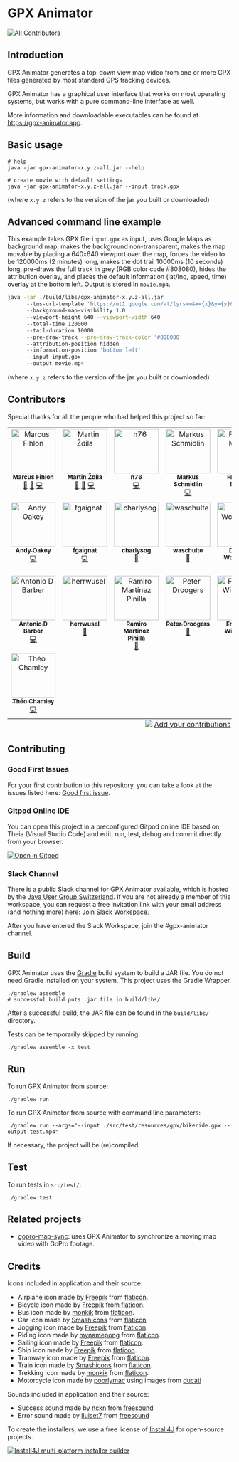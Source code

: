 # GPX Animator
<!-- ALL-CONTRIBUTORS-BADGE:START - Do not remove or modify this section -->
[![All Contributors](https://img.shields.io/badge/all_contributors-22-orange.svg?style=flat-square)](#contributors-)
<!-- ALL-CONTRIBUTORS-BADGE:END -->

## Introduction

GPX Animator generates a top-down view map video from one or more GPX files generated by most standard GPS tracking devices.

GPX Animator has a graphical user interface that works on most operating systems, but works with a pure command-line interface as well.

More information and downloadable executables can be found at https://gpx-animator.app.

## Basic usage

```
# help
java -jar gpx-animator-x.y.z-all.jar --help

# create movie with default settings
java -jar gpx-animator-x.y.z-all.jar --input track.gpx
```
(where `x.y.z` refers to the version of the jar you built or downloaded)

## Advanced command line example

This example takes GPX file `input.gpx` as input, uses Google Maps as background map, makes the background non-transparent, makes the map movable by placing a 640x640 viewport over the map, forces the video to be 120000ms (2 minutes) long, makes the dot trail 10000ms (10 seconds) long, pre-draws the full track in grey (RGB color code #808080), hides the attribution overlay, and places the default information (lat/lng, speed, time) overlay at the bottom left. Output is stored in `movie.mp4`.

```bash
java -jar ./build/libs/gpx-animator-x.y.z-all.jar
	  --tms-url-template 'https://mt1.google.com/vt/lyrs=m&x={x}&y={y}&z={zoom}'
	  --background-map-visibility 1.0
	  --viewport-height 640 --viewport-width 640
	  --total-time 120000
	  --tail-duration 10000
	  --pre-draw-track --pre-draw-track-color '#808080'
	  --attribution-position hidden
	  --information-position 'bottom left'
	  --input input.gpx
	  --output movie.mp4
```
(where `x.y.z` refers to the version of the jar you built or downloaded)

## Contributors

Special thanks for all the people who had helped this project so far:

<!-- ALL-CONTRIBUTORS-LIST:START - Do not remove or modify this section -->
<!-- prettier-ignore-start -->
<!-- markdownlint-disable -->
<table>
  <tbody>
    <tr>
      <td align="center" valign="top" width="14.28%"><a href="https://fihlon.swiss/"><img src="https://avatars.githubusercontent.com/u/1254039?v=4?s=100" width="100px;" alt="Marcus Fihlon"/><br /><sub><b>Marcus Fihlon</b></sub></a><br /><a href="#projectManagement-McPringle" title="Project Management">📆</a> <a href="#ideas-McPringle" title="Ideas, Planning, & Feedback">🤔</a> <a href="https://github.com/gpx-animator/gpx-animator/commits?author=McPringle" title="Code">💻</a></td>
      <td align="center" valign="top" width="14.28%"><a href="https://github.com/zdila"><img src="https://avatars.githubusercontent.com/u/636095?v=4?s=100" width="100px;" alt="Martin Ždila"/><br /><sub><b>Martin Ždila</b></sub></a><br /><a href="#projectManagement-zdila" title="Project Management">📆</a> <a href="#ideas-zdila" title="Ideas, Planning, & Feedback">🤔</a> <a href="https://github.com/gpx-animator/gpx-animator/commits?author=zdila" title="Code">💻</a></td>
      <td align="center" valign="top" width="14.28%"><a href="http://retiredtechie.fitchfamily.org/"><img src="https://avatars.githubusercontent.com/u/4681938?v=4?s=100" width="100px;" alt="n76"/><br /><sub><b>n76</b></sub></a><br /><a href="https://github.com/gpx-animator/gpx-animator/commits?author=n76" title="Code">💻</a></td>
      <td align="center" valign="top" width="14.28%"><a href="https://github.com/markus-schmidlin"><img src="https://avatars.githubusercontent.com/u/13030829?v=4?s=100" width="100px;" alt="Markus Schmidlin"/><br /><sub><b>Markus Schmidlin</b></sub></a><br /><a href="https://github.com/gpx-animator/gpx-animator/commits?author=markus-schmidlin" title="Code">💻</a></td>
      <td align="center" valign="top" width="14.28%"><a href="https://github.com/martinfrancois"><img src="https://avatars.githubusercontent.com/u/14319020?v=4?s=100" width="100px;" alt="François Martin"/><br /><sub><b>François Martin</b></sub></a><br /><a href="https://github.com/gpx-animator/gpx-animator/commits?author=martinfrancois" title="Code">💻</a></td>
      <td align="center" valign="top" width="14.28%"><a href="https://github.com/maebli"><img src="https://avatars.githubusercontent.com/u/1138612?v=4?s=100" width="100px;" alt="Maebli"/><br /><sub><b>Maebli</b></sub></a><br /><a href="https://github.com/gpx-animator/gpx-animator/commits?author=maebli" title="Code">💻</a></td>
      <td align="center" valign="top" width="14.28%"><a href="https://github.com/rindy22"><img src="https://avatars.githubusercontent.com/u/56276884?v=4?s=100" width="100px;" alt="rindy22"/><br /><sub><b>rindy22</b></sub></a><br /><a href="#ideas-rindy22" title="Ideas, Planning, & Feedback">🤔</a> <a href="https://github.com/gpx-animator/gpx-animator/commits?author=rindy22" title="Code">💻</a></td>
    </tr>
    <tr>
      <td align="center" valign="top" width="14.28%"><a href="https://github.com/bat-bloke"><img src="https://avatars.githubusercontent.com/u/57795480?v=4?s=100" width="100px;" alt="Andy Oakey"/><br /><sub><b>Andy Oakey</b></sub></a><br /><a href="https://github.com/gpx-animator/gpx-animator/commits?author=bat-bloke" title="Code">💻</a></td>
      <td align="center" valign="top" width="14.28%"><a href="https://github.com/fgaignat"><img src="https://avatars.githubusercontent.com/u/23083528?v=4?s=100" width="100px;" alt="fgaignat"/><br /><sub><b>fgaignat</b></sub></a><br /><a href="https://github.com/gpx-animator/gpx-animator/commits?author=fgaignat" title="Code">💻</a></td>
      <td align="center" valign="top" width="14.28%"><a href="https://github.com/charlysog"><img src="https://avatars.githubusercontent.com/u/63605339?v=4?s=100" width="100px;" alt="charlysog"/><br /><sub><b>charlysog</b></sub></a><br /><a href="https://github.com/gpx-animator/gpx-animator/issues?q=author%3Acharlysog" title="Bug reports">🐛</a></td>
      <td align="center" valign="top" width="14.28%"><a href="https://github.com/waschulte"><img src="https://avatars.githubusercontent.com/u/59023045?v=4?s=100" width="100px;" alt="waschulte"/><br /><sub><b>waschulte</b></sub></a><br /><a href="https://github.com/gpx-animator/gpx-animator/issues?q=author%3Awaschulte" title="Bug reports">🐛</a></td>
      <td align="center" valign="top" width="14.28%"><a href="https://github.com/SirCremefresh"><img src="https://avatars.githubusercontent.com/u/20863779?v=4?s=100" width="100px;" alt="Donato Wolfisberg"/><br /><sub><b>Donato Wolfisberg</b></sub></a><br /><a href="https://github.com/gpx-animator/gpx-animator/commits?author=SirCremefresh" title="Code">💻</a></td>
      <td align="center" valign="top" width="14.28%"><a href="https://github.com/galz10"><img src="https://avatars.githubusercontent.com/u/38544478?v=4?s=100" width="100px;" alt="Gal Zahavi"/><br /><sub><b>Gal Zahavi</b></sub></a><br /><a href="https://github.com/gpx-animator/gpx-animator/commits?author=galz10" title="Code">💻</a></td>
      <td align="center" valign="top" width="14.28%"><a href="https://github.com/poorlymac"><img src="https://avatars.githubusercontent.com/u/16620846?v=4?s=100" width="100px;" alt="poorlymac"/><br /><sub><b>poorlymac</b></sub></a><br /><a href="https://github.com/gpx-animator/gpx-animator/commits?author=poorlymac" title="Code">💻</a></td>
    </tr>
    <tr>
      <td align="center" valign="top" width="14.28%"><a href="https://www.linkedin.com/in/antonio-barber-67273bba/"><img src="https://avatars.githubusercontent.com/u/21110513?v=4?s=100" width="100px;" alt="Antonio D Barber"/><br /><sub><b>Antonio D Barber</b></sub></a><br /><a href="https://github.com/gpx-animator/gpx-animator/commits?author=abarber7" title="Code">💻</a></td>
      <td align="center" valign="top" width="14.28%"><a href="https://github.com/herrwusel"><img src="https://avatars.githubusercontent.com/u/8242787?v=4?s=100" width="100px;" alt="herrwusel"/><br /><sub><b>herrwusel</b></sub></a><br /><a href="https://github.com/gpx-animator/gpx-animator/issues?q=author%3Aherrwusel" title="Bug reports">🐛</a></td>
      <td align="center" valign="top" width="14.28%"><a href="https://github.com/rammmiro"><img src="https://avatars.githubusercontent.com/u/32325306?v=4?s=100" width="100px;" alt="Ramiro Martínez Pinilla"/><br /><sub><b>Ramiro Martínez Pinilla</b></sub></a><br /><a href="https://github.com/gpx-animator/gpx-animator/issues?q=author%3Arammmiro" title="Bug reports">🐛</a></td>
      <td align="center" valign="top" width="14.28%"><a href="http://www.futurewater.nl/"><img src="https://avatars.githubusercontent.com/u/12559676?v=4?s=100" width="100px;" alt="Peter Droogers"/><br /><sub><b>Peter Droogers</b></sub></a><br /><a href="https://github.com/gpx-animator/gpx-animator/issues?q=author%3Apdroogers" title="Bug reports">🐛</a></td>
      <td align="center" valign="top" width="14.28%"><a href="https://github.com/fwieringen"><img src="https://avatars.githubusercontent.com/u/4232879?v=4?s=100" width="100px;" alt="Friso van Wieringen"/><br /><sub><b>Friso van Wieringen</b></sub></a><br /><a href="https://github.com/gpx-animator/gpx-animator/issues?q=author%3Afwieringen" title="Bug reports">🐛</a></td>
      <td align="center" valign="top" width="14.28%"><a href="http://thomer.com/"><img src="https://avatars.githubusercontent.com/u/1020105?v=4?s=100" width="100px;" alt="Thomer Gil"/><br /><sub><b>Thomer Gil</b></sub></a><br /><a href="https://github.com/gpx-animator/gpx-animator/issues?q=author%3Athomergil" title="Bug reports">🐛</a> <a href="https://github.com/gpx-animator/gpx-animator/commits?author=thomergil" title="Code">💻</a></td>
      <td align="center" valign="top" width="14.28%"><a href="https://github.com/mundry"><img src="https://avatars.githubusercontent.com/u/1453314?v=4?s=100" width="100px;" alt="mundry"/><br /><sub><b>mundry</b></sub></a><br /><a href="https://github.com/gpx-animator/gpx-animator/commits?author=mundry" title="Code">💻</a></td>
    </tr>
    <tr>
      <td align="center" valign="top" width="14.28%"><a href="http://blog.mrtrustor.net/"><img src="https://avatars.githubusercontent.com/u/2864678?v=4?s=100" width="100px;" alt="Théo Chamley"/><br /><sub><b>Théo Chamley</b></sub></a><br /><a href="https://github.com/gpx-animator/gpx-animator/commits?author=MrTrustor" title="Code">💻</a></td>
    </tr>
  </tbody>
  <tfoot>
    <tr>
      <td align="center" size="13px" colspan="7">
        <img src="https://raw.githubusercontent.com/all-contributors/all-contributors-cli/1b8533af435da9854653492b1327a23a4dbd0a10/assets/logo-small.svg">
          <a href="https://all-contributors.js.org/docs/en/bot/usage">Add your contributions</a>
        </img>
      </td>
    </tr>
  </tfoot>
</table>

<!-- markdownlint-restore -->
<!-- prettier-ignore-end -->

<!-- ALL-CONTRIBUTORS-LIST:END -->

## Contributing

### Good First Issues

For your first contribution to this repository, you can take a look at the issues listed here: [Good first issue](https://github.com/gpx-animator/gpx-animator/contribute).

### Gitpod Online IDE

You can open this project in a preconfigured Gitpod online IDE based on Theia (Visual Studio Code) and edit, run, test, debug and commit directly from your browser.

[![Open in Gitpod](https://gitpod.io/button/open-in-gitpod.svg)](https://gitpod.io/#https://github.com/gpx-animator/gpx-animator)

### Slack Channel

There is a public Slack channel for GPX Animator available, which is hosted by the [Java User Group Switzerland](https://www.jug.ch/). If you are not already a member of this workspace, you can request a free invitation link with your email address (and nothing more) here: [Join Slack Workspace.](http://slack.jug.ch/)

After you have entered the Slack Workspace, join the #gpx-animator channel.

## Build

GPX Animator uses the [Gradle](https://gradle.org/) build system to build a JAR file. You do not need Gradle installed on your system. This project uses the Gradle Wrapper.

```
./gradlew assemble
# successful build puts .jar file in build/libs/
```

After a successful build, the JAR file can be found in the `build/libs/` directory.

Tests can be temporarily skipped by running

```
./gradlew assemble -x test
```

## Run

To run GPX Animator from source:

```
./gradlew run
```

To run GPX Animator from source with command line parameters:

```
./gradlew run --args="--input ./src/test/resources/gpx/bikeride.gpx --output test.mp4"
```

If necessary, the project will be (re)compiled.

## Test

To run tests in `src/test/`:

```
./gradlew test
```

## Related projects

- [gopro-map-sync](https://github.com/thomergil/gopro-map-sync): uses GPX Animator to synchronize a moving map video with GoPro footage.

## Credits

Icons included in application and their source:

* Airplane icon made by [Freepik](https://www.flaticon.com/authors/freepik) from [flaticon](https://www.flaticon.com/).
* Bicycle icon made by [Freepik](https://www.flaticon.com/authors/freepik) from [flaticon](https://www.flaticon.com/).
* Bus icon made by [monkik](https://www.flaticon.com/authors/monkik) from [flaticon](https://www.flaticon.com/).
* Car icon made by [Smashicons](https://www.flaticon.com/authors/smashicons) from [flaticon](https://www.flaticon.com/).
* Jogging icon made by [Freepik](https://www.flaticon.com/authors/freepik) from [flaticon](https://www.flaticon.com/).
* Riding icon made by [mynamepong](https://www.flaticon.com/authors/mynamepong) from [flaticon](https://www.flaticon.com/).
* Sailing icon made by [Freepik](https://www.flaticon.com/authors/freepik) from [flaticon](https://www.flaticon.com/).
* Ship icon made by [Freepik](https://www.flaticon.com/authors/freepik) from [flaticon](https://www.flaticon.com/).
* Tramway icon made by [Freepik](https://www.flaticon.com/authors/freepik) from [flaticon](https://www.flaticon.com/).
* Train icon made by [Smashicons](https://www.flaticon.com/authors/smashicons) from [flaticon](https://www.flaticon.com/).
* Trekking icon made by [monkik](https://www.flaticon.com/authors/monkik) from [flaticon](https://www.flaticon.com/).
* Motorcycle icon made by [poorlymac](https://github.com/poorlymac) using images from [ducati](https://www.ducati.com/us/en/bikes/multistrada)

Sounds included in application and their source:

* Success sound made by [nckn](https://freesound.org/people/nckn/sounds/256113/) from [freesound](https://freesound.org/)
* Error sound made by [lluiset7](https://freesound.org/people/lluiset7/sounds/141334/) from [freesound](https://freesound.org/)

To create the installers, we use a free license of [Install4J](https://www.ej-technologies.com/products/install4j/overview.html) for open-source projects.

[![Install4J multi-platform installer builder](https://www.ej-technologies.com/images/product_banners/install4j_large.png)](https://www.ej-technologies.com/products/install4j/overview.html)
